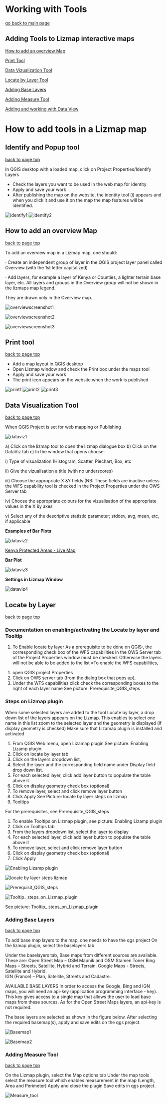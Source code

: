 # Working with Tools

[go back to main page](README.md)

## Adding Tools to Lizmap interactive maps

[How to add an overview Map](#how-to-add-an-overview-map)

[Print Tool](#print-tool) 

[Data Vizualization Tool](#data-visualization-tool)

[Locate by Layer Tool](#locate-by-layer) 

[Adding Base Layers](#adding-base-layers) 

[Adding Measure Tool](#adding-measure-tool) 

[Adding and working with Data View](dataview.md)

# How to add tools in a Lizmap map

## Identify and Popup tool

[back to page top](#working-with-tools)

In QGIS desktop with a loaded map, click on Project Properties/Identify Layers
* Check the layers you want to be used in the web map for identity
* Apply and save your work
* After publishing the map on the website, the identity tool (i) appears and when you click it and use it on the map the map features will be identified.

![identify1](images/identify11.png)
![identify2](images/identify2.png)


## How to add an overview Map

[back to page top](#working-with-tools)

To add an overview map in a Lizmap map, one should:

· Create an independent group of layer  in the QGIS project layer panel called Overview (with the 1st letter capitalized)

· Add layers, for example a layer of Kenya or Counties, a lighter terrain base layer, etc.
All layers and groups in the Overview group will not be shown in the lizmaps map legend.

They are drawn only in the Overview map.

![overviewscreenshot1](images/overviewscreenshot1.png)

![overviewscreenshot2](images/overviewscreenshot2.png)

![overviewscreenshot3](images/overviewscreenshot3.png)

## Print tool

[back to page top](#working-with-tools)

* Add a map layout in QGIS desktop
* Open Lizmap window and check the Print box under the maps tool
* Apply and save your work
* The print icon appears on the website when the work is published

![print1](images/print1.png)
![print2](images/print2.png)
![print3](images/print3.png)


## Data Visualization Tool

[back to page top](#working-with-tools)

When QGIS Project is set for web mapping or Publishing

![dataviz1](images/dataviz1.png)

a) Click on the lizmap tool to open the lizmap dialogue box
b) Click on the DataViz tab 
c) In the window that opens choose:

   i) Type of visualization (Histogram, Scatter, Piechart, Box, etc

   ii) Give the vizualisation a title (with no underscores)

   iii) Choose the appropriate X &Y fields  (NB: These fields are inactive unless the WFS capability tool is checked in the Project Properties under the OWS Server tab

   iv) Choose the appropriate colours for the vizualisation of the appropriate values in the X &y axes

   v) Select any of the descriptive statistic parameter; stddev, avg, mean, etc, if applicable

__Examples of Bar Plots__

![dataviz2](images/dataviz2.png)

[Kenya Protected Areas - Live Map](http://ws2018.terragis.net/lm33/index.php/view/map/?repository=ccrpws&project=kenya&layers=000000000BTTTTFT&bbox=1918852.942147%2C-850291.240807%2C6216448.419855%2C905925.920828&crs=EPSG%3A3857&layerStyles=Major_Towns%3Atown%20blue%3BProtected_Areas%3A%3BDistrict_Boundaries%3A)

__Bar Plot__

![dataviz3](images/dataviz3.png)

__Settings in Lizmap Window__

![dataviz4](images/dataviz4.png)



## Locate by Layer

[back to page top](#working-with-tools)

### Documentation on enabling/activating the Locate by layer and Tooltip 

1.	To Enable locate by layer 
As a prerequisite to be done on QGIS:, the corresponding check box of the WFS capabilities in the OWS Server tab of the Project Properties window must be checked. Otherwise the layers will not be able to be added to the list
=To enable the WFS capabilities, 
1)	open QGIS project Properties
2)	Click on OWS server tab (from the dialog box that pops up),
3)	Under the WFS capabilities click  check  the corresponding  boxes to the  right of  each layer name
See picture: Prerequisite_QGIS_steps 

### Steps on Lizmap plugin

When some selected layers are added to the tool Locate by layer, a drop down list of the layers appears on the Lizmap. This enables to select one name in this list zoom to the selected layer and  the geometry is displayed (if display geometry is checked) 
Make sure that Lizamap plugin is installed and activated 
1.	From QGIS Web menu, open Lizamap plugin
See picture: Enabling Lizamp plugin
2.	Click on locate by layer tab
3.	Click on the layers dropdown list, 
4.	Select the layer and the corresponding field name under Display field drop down list.
5.	For each selected  layer, click add layer button to populate the table above it
6.	Click on display geometry check box (optional)
7.	To remove layer, select and  click remove layer button
8.	Click Apply
See Picture: locate by layer steps on lizmap
2.	Tooltips

For the prerequisites, see Prerequisite_QGIS_steps

1.	To enable Tooltips on Lizmap plugin, see picture: Enabling Lizamp plugin
2.	Click on Tooltips tab 
3.	From the layers dropdown list, select the layer to display
4.	For each selected  layer, click add layer button to populate the table above it
5.	To remove layer, select and  click remove layer button
6.	Click on display geometry check box (optional)
7.	Click Apply


![Enabling Lizamp plugin](images/Enabling_Lizamp_plugin.png)

![locate by layer steps lizmap](images/locate_by_layer_steps_on_lizmap.png)

![Prerequisit_QGIS_steps](images/Prerequisit_QGIS_steps.png)

![Tooltip_ steps_on_Lizmap_plugin](images/Tooltip_steps_on_Lizmap_plugin.png)

See picture: Tooltip_ steps_on_Lizmap_plugin

### Adding Base Layers

[back to page top](#working-with-tools)

To add base map layers to the map, one needs to have the qgs project
On the lizmap plugin, select the baselayers tab.

Under the baselayers tab, Base maps from different sources are available. These are: 
Open Street Map – OSM Mapnik and OSM Stamen Toner
Bing Maps – Streets, Satellite, Hybrid and Terrain.
Google Maps - Streets, Satellite and Hybrid.  
IGN (France) – Plan, Satellite, Streets and Cadastre. 

AVAILABLE BASE LAYERS
In order to access the Google, Bing and IGN maps, you will need an api-key (application programming interface - key). 
This key gives access to a single map that allows the user to load base maps from these sources. 
As for the Open Street Maps layers, an api-key is not required.

The base layers are selected as shown in the figure below.
After selecting the required basemap(s), apply and save edits on the qgs project. 

![Basemap1](images/Basemap1.png)

![Basemap2](images/Basemap2.png)

### Adding Measure Tool

[back to page top](#working-with-tools)

On the Lizmap plugin, select the Map options tab 
Under the map tools select the measure tool which enables measurement in the map (Length, Area and Perimeter)
Apply and close the plugin 
Save edits in qgs project.

![Measure_tool](images/Measure_tool.png)

